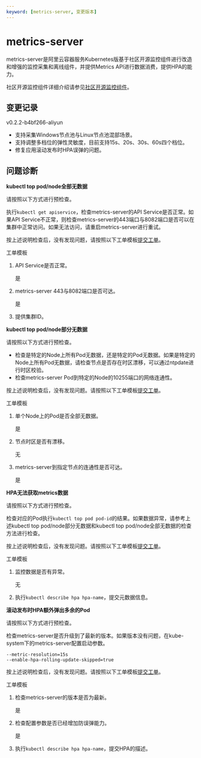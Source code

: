 ```yaml
---
keyword: [metrics-server, 变更版本]
---
```


# metrics-server

metrics-server是阿里云容器服务Kubernetes版基于社区开源监控组件进行改造和增强的监控采集和离线组件，并提供Metrics API进行数据消费，提供HPA的能力。

社区开源监控组件详细介绍请参见[社区开源监控组件](https://github.com/kubernetes-sigs/metrics-server)。

## 变更记录

v0.2.2-b4bf266-aliyun

-   支持采集Windows节点池与Linux节点池混部场景。
-   支持调整多档位的弹性灵敏度，目前支持15s、20s、30s、60s四个档位。
-   修复应用滚动发布时HPA误弹的问题。

## 问题诊断

**kubectl top pod/node全部无数据**

请按照以下方式进行预检查。

执行`kubectl get apiservice`，检查metrics-server的API Service是否正常。如果API Service不正常，则检查metrics-server的443端口与8082端口是否可以在集群中正常访问。如果无法访问，请重启metrics-server进行重试。

按上述说明检查后，没有发现问题，请按照以下工单模板[提交工单](https://workorder-intl.console.aliyun.com/console.htm)。

工单模板

1.  API Service是否正常。

    是

2.  metrics-server 443与8082端口是否可达。

    是

3.  提供集群ID。

**kubectl top pod/node部分无数据**

请按照以下方式进行预检查。

-   检查是特定的Node上所有Pod无数据，还是特定的Pod无数据。如果是特定的Node上所有Pod无数据，请检查节点是否存在时区漂移，可以通过ntpdate进行时区校验。
-   检查metrics-server Pod到特定的Node的10255端口的网络连通性。

按上述说明检查后，没有发现问题。请按照以下工单模板[提交工单](https://workorder-intl.console.aliyun.com/console.htm)。

工单模板

1.  单个Node上的Pod是否全部无数据。

    是

2.  节点时区是否有漂移。

    无

3.  metrics-server到指定节点的连通性是否可达。

    是


**HPA无法获取metrics数据**

请按照以下方式进行预检查。

检查对应的Pod执行`kubectl top pod pod-id`的结果。如果数据异常，请参考上述kubectl top pod/node部分无数据和kubectl top pod/node全部无数据的检查方法进行检查。

按上述说明检查后，没有发现问题。请按照以下工单模板[提交工单](https://workorder-intl.console.aliyun.com/console.htm)。

工单模板

1.  监控数据是否有异常。

    无

2.  执行`kubectl describe hpa hpa-name`，提交元数据信息。

**滚动发布时HPA额外弹出多余的Pod**

请按照以下方式进行预检查。

检查metrics-server是否升级到了最新的版本。如果版本没有问题，在kube-system下的metrics-server配置启动参数。

```
--metric-resolution=15s
--enable-hpa-rolling-update-skipped=true
```

按上述说明检查后，没有发现问题。请按照以下工单模板[提交工单](https://workorder-intl.console.aliyun.com/console.htm)。

工单模板

1.  检查metrics-server的版本是否为最新。

    是

2.  检查配置参数是否已经增加防误弹能力。

    是

3.  执行`kubectl describe hpa hpa-name`，提交HPA的描述。

